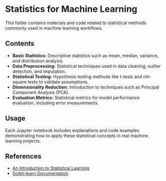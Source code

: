 # Statistics for Machine Learning

This folder contains materials and code related to statistical methods commonly used in machine learning workflows. 

## Contents

- **Basic Statistics:** Descriptive statistics such as mean, median, variance, and distribution analysis.
- **Data Preprocessing:** Statistical techniques used in data cleaning, outlier detection, and imputation.
- **Statistical Testing:** Hypothesis testing methods like t-tests and chi-square tests to validate assumptions.
- **Dimensionality Reduction:** Introduction to techniques such as Principal Component Analysis (PCA).
- **Evaluation Metrics:** Statistical metrics for model performance evaluation, including error measurements.

## Usage

Each Jupyter notebook includes explanations and code examples demonstrating how to apply these statistical concepts in real machine learning projects.


## References

- [An Introduction to Statistical Learning](https://www.statlearning.com/)
- [Scikit-learn Documentation](https://scikit-learn.org/stable/documentation.html)